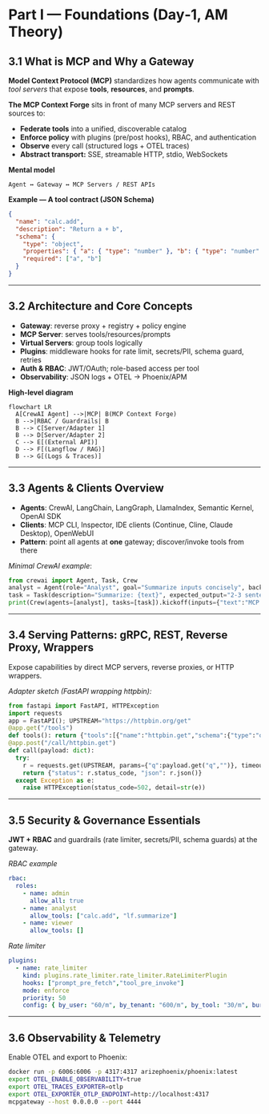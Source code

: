 # Part I — Foundations (Day‑1, AM Theory)

## 3.1 What is MCP and Why a Gateway

**Model Context Protocol (MCP)** standardizes how agents communicate with *tool servers* that expose **tools**, **resources**, and **prompts**.

**The MCP Context Forge** sits in front of many MCP servers and REST sources to:

- **Federate tools** into a unified, discoverable catalog
- **Enforce policy** with plugins (pre/post hooks), RBAC, and authentication
- **Observe** every call (structured logs + OTEL traces)
- **Abstract transport:** SSE, streamable HTTP, stdio, WebSockets

**Mental model**
```
Agent ↔ Gateway ↔ MCP Servers / REST APIs
```

**Example — A tool contract (JSON Schema)**
```json
{
  "name": "calc.add",
  "description": "Return a + b",
  "schema": {
    "type": "object",
    "properties": { "a": { "type": "number" }, "b": { "type": "number" } },
    "required": ["a", "b"]
  }
}
```

---

## 3.2 Architecture and Core Concepts

- **Gateway**: reverse proxy + registry + policy engine
- **MCP Server**: serves tools/resources/prompts
- **Virtual Servers**: group tools logically
- **Plugins**: middleware hooks for rate limit, secrets/PII, schema guard, retries
- **Auth & RBAC**: JWT/OAuth; role-based access per tool
- **Observability**: JSON logs + OTEL → Phoenix/APM

**High‑level diagram**
```mermaid
flowchart LR
  A[CrewAI Agent] -->|MCP| B(MCP Context Forge)
  B -->|RBAC / Guardrails| B
  B --> C[Server/Adapter 1]
  B --> D[Server/Adapter 2]
  C --> E[(External API)]
  D --> F[(Langflow / RAG)]
  B --> G[(Logs & Traces)]
```

---

## 3.3 Agents & Clients Overview

- **Agents**: CrewAI, LangChain, LangGraph, LlamaIndex, Semantic Kernel, OpenAI SDK
- **Clients**: MCP CLI, Inspector, IDE clients (Continue, Cline, Claude Desktop), OpenWebUI
- **Pattern**: point all agents at **one** gateway; discover/invoke tools from there

*Minimal CrewAI example*:

```python
from crewai import Agent, Task, Crew
analyst = Agent(role="Analyst", goal="Summarize inputs concisely", backstory="Operates under gateway policies")
task = Task(description="Summarize: {text}", expected_output="2-3 sentences", agent=analyst)
print(Crew(agents=[analyst], tasks=[task]).kickoff(inputs={"text":"MCP Context Forge centralizes governance for tools."}))
```

---

## 3.4 Serving Patterns: gRPC, REST, Reverse Proxy, Wrappers

Expose capabilities by direct MCP servers, reverse proxies, or HTTP wrappers.

*Adapter sketch (FastAPI wrapping httpbin):*

```python
from fastapi import FastAPI, HTTPException
import requests
app = FastAPI(); UPSTREAM="https://httpbin.org/get"
@app.get("/tools")
def tools(): return {"tools":[{"name":"httpbin.get","schema":{"type":"object","properties":{"q":{"type":"string"}}}}]}
@app.post("/call/httpbin.get")
def call(payload: dict):
  try:
    r = requests.get(UPSTREAM, params={"q":payload.get("q","")}, timeout=10); r.raise_for_status()
    return {"status": r.status_code, "json": r.json()}
  except Exception as e:
    raise HTTPException(status_code=502, detail=str(e))
```

---

## 3.5 Security & Governance Essentials

**JWT + RBAC** and guardrails (rate limiter, secrets/PII, schema guards) at the gateway.

*RBAC example*

```yaml
rbac:
  roles:
    - name: admin
      allow_all: true
    - name: analyst
      allow_tools: ["calc.add", "lf.summarize"]
    - name: viewer
      allow_tools: []
```

*Rate limiter*

```yaml
plugins:
  - name: rate_limiter
    kind: plugins.rate_limiter.rate_limiter.RateLimiterPlugin
    hooks: ["prompt_pre_fetch","tool_pre_invoke"]
    mode: enforce
    priority: 50
    config: { by_user: "60/m", by_tenant: "600/m", by_tool: "30/m", burst: 5 }
```

---

## 3.6 Observability & Telemetry

Enable OTEL and export to Phoenix:

```bash
docker run -p 6006:6006 -p 4317:4317 arizephoenix/phoenix:latest
export OTEL_ENABLE_OBSERVABILITY=true
export OTEL_TRACES_EXPORTER=otlp
export OTEL_EXPORTER_OTLP_ENDPOINT=http://localhost:4317
mcpgateway --host 0.0.0.0 --port 4444
```
